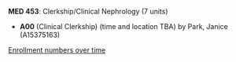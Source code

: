 **MED 453**: Clerkship/Clinical Nephrology (7 units)

- **A00** (Clinical Clerkship) (time and location TBA) by Park, Janice (A15375163)

[Enrollment numbers over time](./MED453.tsv)
